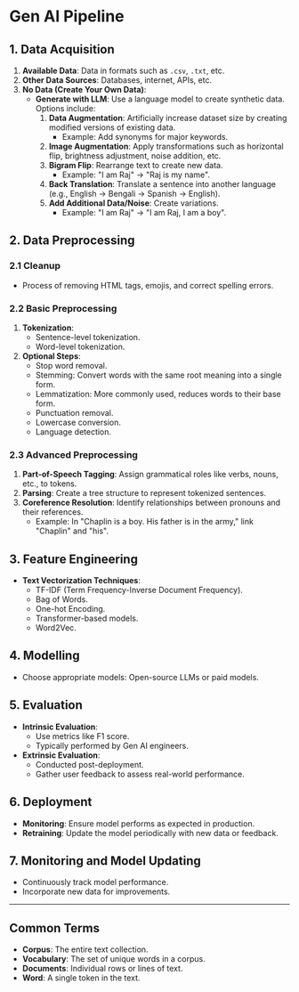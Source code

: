 # Gen AI Pipeline 

## 1. Data Acquisition

1. **Available Data**: Data in formats such as `.csv`, `.txt`, etc.
2. **Other Data Sources**: Databases, internet, APIs, etc.
3. **No Data (Create Your Own Data)**:
   - **Generate with LLM**: Use a language model to create synthetic data. Options include:
     1. **Data Augmentation**: Artificially increase dataset size by creating modified versions of existing data.
        - Example: Add synonyms for major keywords.
     2. **Image Augmentation**: Apply transformations such as horizontal flip, brightness adjustment, noise addition, etc.
     3. **Bigram Flip**: Rearrange text to create new data.
        - Example: "I am Raj" -> "Raj is my name".
     4. **Back Translation**: Translate a sentence into another language (e.g., English -> Bengali -> Spanish -> English).
     5. **Add Additional Data/Noise**: Create variations.
        - Example: "I am Raj" -> "I am Raj, I am a boy".

## 2. Data Preprocessing

### 2.1 Cleanup
- Process of removing HTML tags, emojis, and correct spelling errors.

### 2.2 Basic Preprocessing
1. **Tokenization**:
   - Sentence-level tokenization.
   - Word-level tokenization.
2. **Optional Steps**:
   - Stop word removal.
   - Stemming: Convert words with the same root meaning into a single form.
   - Lemmatization: More commonly used, reduces words to their base form.
   - Punctuation removal.
   - Lowercase conversion.
   - Language detection.

### 2.3 Advanced Preprocessing
1. **Part-of-Speech Tagging**: Assign grammatical roles like verbs, nouns, etc., to tokens.
2. **Parsing**: Create a tree structure to represent tokenized sentences.
3. **Coreference Resolution**: Identify relationships between pronouns and their references.
   - Example: In "Chaplin is a boy. His father is in the army," link "Chaplin" and "his".

## 3. Feature Engineering

- **Text Vectorization Techniques**:
  - TF-IDF (Term Frequency-Inverse Document Frequency).
  - Bag of Words.
  - One-hot Encoding.
  - Transformer-based models.
  - Word2Vec.

## 4. Modelling

- Choose appropriate models: Open-source LLMs or paid models.

## 5. Evaluation

- **Intrinsic Evaluation**:
  - Use metrics like F1 score.
  - Typically performed by Gen AI engineers.
- **Extrinsic Evaluation**:
  - Conducted post-deployment.
  - Gather user feedback to assess real-world performance.

## 6. Deployment

- **Monitoring**: Ensure model performs as expected in production.
- **Retraining**: Update the model periodically with new data or feedback.

## 7. Monitoring and Model Updating

- Continuously track model performance.
- Incorporate new data for improvements.

---

## Common Terms

- **Corpus**: The entire text collection.
- **Vocabulary**: The set of unique words in a corpus.
- **Documents**: Individual rows or lines of text.
- **Word**: A single token in the text.

